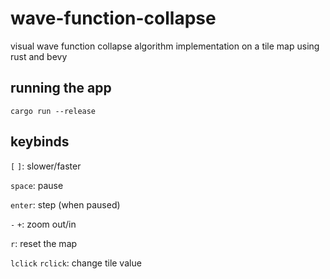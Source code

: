 # wave-function-collapse
visual wave function collapse algorithm implementation on a tile map using rust and bevy

## running the app
`cargo run --release`

## keybinds
`[` `]`: slower/faster

`space`: pause

`enter`: step (when paused)

`-` `+`: zoom out/in

`r`: reset the map

`lclick` `rclick`: change tile value
